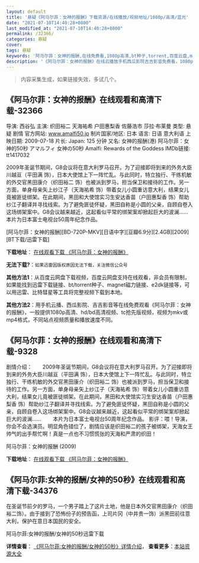 ```yaml
---
layout: default
title: '悬疑《阿马尔菲：女神的报酬》下载资源/在线播放/视频地址/1080p/高清/蓝光'
date: "2021-07-10T14:40:28+0800"
last_modified_at: "2021-07-10T14:40:28+0800"
permalink: /32366/
categories: 悬疑
cover:
tags: 悬疑
keywords: '阿马尔菲：女神的报酬,在线免费看,1080p高清,bt种子,torrent,百度云盘,magnet,磁力链,迅雷下载资源'
description: '《阿马尔菲：女神的报酬》在线云播放手机西瓜影院吉吉影音免费看，1080p高清bd/hd未删减完整版和tc抢先枪版，mkv/mp4格式，附带bt/torrent种子、magnet/磁力链、百度云盘、网盘资源迅雷下载链接'
---
```


>内容采集生成，如果链接失效，多试几个。


## 《阿马尔菲：女神的报酬》在线观看和高清下载-32366

导演: 西谷弘 主演: 织田裕二 天海祐希 户田惠梨香 佐藤浩市 莎拉·布莱曼 类型: 悬疑 剧情 官方网站: www.amalfi50.jp 制片国家/地区: 日本 语言: 日语 意大利语 上映日期: 2009-07-18 片长: Japan: 125 分钟 又名: 女神的报酬(港) 阿马尔菲：女神的50秒 アマルフィ 女神の50秒 Amalfi: Rewards of the Goddess IMDb链接: tt1417032

2009年圣诞节期间，G8会议将在意大利罗马召开。为了迎接即将到来的外务大臣川越亘（平田满 饰），日本大使馆上下一阵忙乱。与此同时，特立独行、干练机敏的外交官黑田康介（织田裕二 饰）也被派到罗马，担当保卫和接待的工作。另一方面，单身母亲矢上纱江子（天海祐希 饰）带着女儿小圆重访意大利，结果女儿竟被匪徒绑架。在此期间，黑田和大使馆实习生安达香苗（户田惠梨香 饰）帮助纱江子翻译并寻找线索。为了避免匪徒怀疑，黑田自称是小圆的父亲，自顾自卷入这场绑架案中。G8会议越来越近，这起看似平常的绑架案却掀起巨大的波澜…… 本片为日本富士电视台50周年纪念作品。


[阿马尔菲：女神的报酬][BD-720P-MKV][日语中字][豆瓣6.9分][2.4GB][2009][BT下载/迅雷下载]

**下载地址**： [在线观看下载 《阿马尔菲：女神的报酬》](https://www.btdx8.com/torrent/amalfi_2009.html) 


**无法下载?**：`如果迅雷因版权原因无法下载，关注微信公众号 `

**其他方法1**：从百度云网盘下载视频，百度云网盘支持在线观看，非会员有限制，如果能找到迅雷下载链接、bt/torrent种子、magnet磁力链接、e2dk链接等，可以用迅雷、比特彗星等工具将完整视频下载到本地。

**其他方法2**：用手机云播、西瓜影院、吉吉影音等在线免费观看《阿马尔菲：女神的报酬》，一般提供1080p高清、hd/bd高清视频、tc抢先版视频，视频为mkv或mp4格式，不同站点视频质量和播放速度不同。


## 《阿马尔菲：女神的报酬》在线观看和高清下载-9328

剧情介绍：　　2009年圣诞节期间，G8会议将在意大利罗马召开。为了迎接即将到来的外务大臣川越亘（平田满 饰），日本大使馆上下一阵忙乱。与此同时，特立独行、干练机敏的外交官黑田康介（织田裕二 饰）也被派到罗马，担当保卫和接待的工作。另一方面，单身母亲矢上纱江子（天海祐希 饰）带着女儿小圆重访意大利，结果女儿竟被匪徒绑架。在此期间，黑田和大使馆实习生安达香苗（户田惠梨香 饰）帮助纱江子翻译并寻找线索。为了避免匪徒怀疑，黑田自称是小圆的父亲，自顾自卷入这场绑架案中。G8会议越来越近，这起看似平常的绑架案却掀起巨大的波澜…… 　　本片为日本富士电视台50周年纪念作品。 影评：喂！导演，你会不会选演员。明显角色错位了，剧情应该是织田裕二的孩子被绑架，天海女王帅气的出手帮忙啊！真是一点也不习惯慌张的天海和严肃的织田！


阿马尔菲：女神的报酬 (2009)

**下载地址**： [在线观看下载 《阿马尔菲：女神的报酬》](https://www.btbtdy.me/btdy/dy9635.html) 


## 《阿马尔菲:女神的报酬/女神的50秒》在线观看和高清下载-34376

在圣诞节前夕的罗马，一个男子踏上了这片土地，他是日本外交官黑田康介（织田裕二饰）。由于接到了恐怖份子的预告函，上司片冈（中井贵一饰）派黑田前往意大利，保护在意日本国民的安全。


阿马尔菲:女神的报酬/女神的50秒迅雷下载

**详情查看**： [《阿马尔菲:女神的报酬/女神的50秒》详情介绍](/movie/34376/)， **查看更多**：[本站资源大全](/movie/t/all/)

